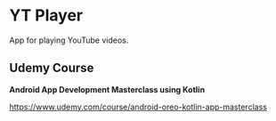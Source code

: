 # YT Player

App for playing YouTube videos.

## Udemy Course
**Android App Development Masterclass using Kotlin**

https://www.udemy.com/course/android-oreo-kotlin-app-masterclass

